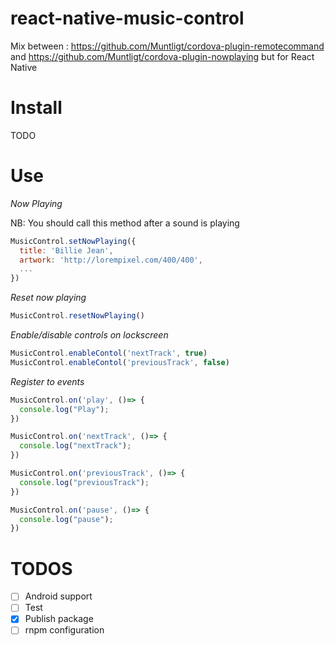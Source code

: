 # react-native-music-control

Mix between : https://github.com/Muntligt/cordova-plugin-remotecommand and https://github.com/Muntligt/cordova-plugin-nowplaying but for React Native


# Install

TODO

# Use

*Now Playing*

NB: You should call this method after a sound is playing

```javascript
MusicControl.setNowPlaying({
  title: 'Billie Jean',
  artwork: 'http://lorempixel.com/400/400',
  ...
})
```



*Reset now playing*

```javascript
MusicControl.resetNowPlaying()
```

*Enable/disable controls on lockscreen*

```javascript
MusicControl.enableContol('nextTrack', true)
MusicControl.enableContol('previousTrack', false)
```

*Register to events*

```javascript
MusicControl.on('play', ()=> {
  console.log("Play");
})

MusicControl.on('nextTrack', ()=> {
  console.log("nextTrack");
})

MusicControl.on('previousTrack', ()=> {
  console.log("previousTrack");
})

MusicControl.on('pause', ()=> {
  console.log("pause");
})
```


# TODOS

- [ ] Android support
- [ ] Test
- [x] Publish package
- [ ] rnpm configuration
